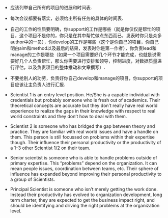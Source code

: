 * 应该列举自己所有的项目的进展和时间表.
* 每次会议都要有落实，必须给出所有任务的具体的时间表.
* 自己的工作的性质要明确，你support的工作是哪些（就是你仅仅是帮忙的项目，这个项目不是你的，你只是在其中帮忙做点东西而已，发表时你只是众多author中的一员），你develop的工作是哪些（这个是你自己的项目，你自己明白aim和method以及最后的结果，发表时你是第一作者），你负责lead和manage的工作是哪些（如果一个项目需要好几个环节才能完成，也就是说需要好几个人负责帮忙，那么你需要进行安排和领导，控制进度，对数据质量进行评估，以及负责项目的整体推动和文章撰写）.
* 不要抢别人的功劳，负责好你自己develop和manage的项目，你support的项目应该让主负责人进行汇报.

* Scientist 1 is an entry level position. He/She is a capable individual with credentials but probably someone who is fresh out of academics. Their theoretical concepts are accurate but they don’t really have real world experience to realize the gaps in their knowledge with respect to real world constraints and they don’t how to deal with them.

* Scientist 2 is someone who has bridged the gap between theory and practice. They are familiar with real world issues and have a handle on them. This person is still focussed on problems within their expertise though. Their influence their personal productivity or the productivity of a 1–3 other Scientist 1/2 on their team.

* Senior scientist is someone who is able to handle problems outside of primary expertise. This “problems” depend on the organization. It can mean people issues, coordination between teams, etc. Their sphere of influence has expanded beyond improving their personal productivity to a group of Scientists.

* Principal Scientist is someone who isn’t merely getting the work done. Instead their productivity has evolved to organization development, long term charter, they are expected to get the business impact right, and should be identifying and driving the right problems at the organization level.
